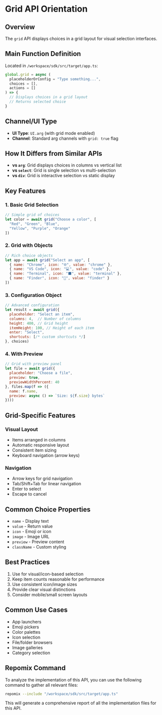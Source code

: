 # Grid API Orientation

## Overview
The `grid` API displays choices in a grid layout for visual selection interfaces.

## Main Function Definition
Located in `/workspace/sdk/src/target/app.ts`:

```typescript
global.grid = async (
  placeholderOrConfig = "Type something...",
  choices = [],
  actions = []
) => {
  // Displays choices in a grid layout
  // Returns selected choice
}
```

## Channel/UI Type
- **UI Type**: `UI.arg` (with grid mode enabled)
- **Channel**: Standard arg channels with `grid: true` flag

## How It Differs from Similar APIs
- **vs `arg`**: Grid displays choices in columns vs vertical list
- **vs `select`**: Grid is single selection vs multi-selection
- **vs `div`**: Grid is interactive selection vs static display

## Key Features

### 1. Basic Grid Selection
```javascript
// Simple grid of choices
let color = await grid("Choose a color", [
  "Red", "Green", "Blue",
  "Yellow", "Purple", "Orange"
])
```

### 2. Grid with Objects
```javascript
// Rich choice objects
let app = await grid("Select an app", [
  { name: "Chrome", icon: "🌐", value: "chrome" },
  { name: "VS Code", icon: "💻", value: "code" },
  { name: "Terminal", icon: "⬛", value: "terminal" },
  { name: "Finder", icon: "📁", value: "finder" }
])
```

### 3. Configuration Object
```javascript
// Advanced configuration
let result = await grid({
  placeholder: "Select an item",
  columns: 4,  // Number of columns
  height: 400, // Grid height
  itemHeight: 100, // Height of each item
  enter: "Select",
  shortcuts: [/* custom shortcuts */]
}, choices)
```

### 4. With Preview
```javascript
// Grid with preview panel
let file = await grid({
  placeholder: "Choose a file",
  preview: true,
  previewWidthPercent: 40
}, files.map(f => ({
  name: f.name,
  preview: async () => `Size: ${f.size} bytes`
})))
```

## Grid-Specific Features

### Visual Layout
- Items arranged in columns
- Automatic responsive layout
- Consistent item sizing
- Keyboard navigation (arrow keys)

### Navigation
- Arrow keys for grid navigation
- Tab/Shift+Tab for linear navigation
- Enter to select
- Escape to cancel

## Common Choice Properties
- `name` - Display text
- `value` - Return value
- `icon` - Emoji or icon
- `image` - Image URL
- `preview` - Preview content
- `className` - Custom styling

## Best Practices
1. Use for visual/icon-based selection
2. Keep item counts reasonable for performance
3. Use consistent icon/image sizes
4. Provide clear visual distinctions
5. Consider mobile/small screen layouts

## Common Use Cases
- App launchers
- Emoji pickers
- Color palettes
- Icon selection
- File/folder browsers
- Image galleries
- Category selection


## Repomix Command

To analyze the implementation of this API, you can use the following command to gather all relevant files:

```bash
repomix --include "/workspace/sdk/src/target/app.ts"
```

This will generate a comprehensive report of all the implementation files for this API.